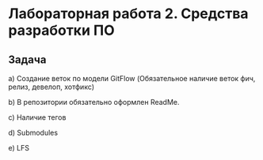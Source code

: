 # Лабораторная работа 2. Средства разработки ПО

## Задача

a) Создание веток по модели GitFlow  (Обязательное наличие веток фич, релиз, девелоп, хотфикс)

b) В репозитории обязательно оформлен ReadMe.

c) Наличие тегов

d) Submodules

e) LFS


